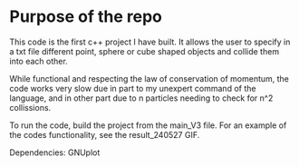 # Purpose of the repo

This code is the first c++ project I have built. It allows the user to specify in a txt file different point, sphere or cube shaped objects and collide them into each other. 

While functional and respecting the law of conservation of momentum, the code works very slow due in part to my unexpert command of the language, and in other part due to n particles needing to check for n^2 collissions.

To run the code, build the project from the main_V3 file. For an example of the codes functionality, see the result_240527 GIF.

Dependencies: GNUplot
